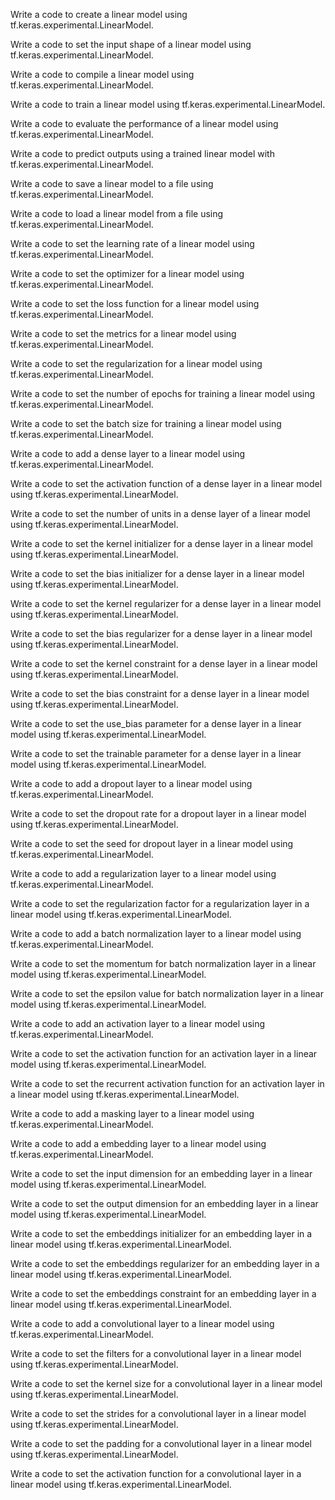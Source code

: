 Write a code to create a linear model using tf.keras.experimental.LinearModel.

Write a code to set the input shape of a linear model using tf.keras.experimental.LinearModel.

Write a code to compile a linear model using tf.keras.experimental.LinearModel.

Write a code to train a linear model using tf.keras.experimental.LinearModel.

Write a code to evaluate the performance of a linear model using tf.keras.experimental.LinearModel.

Write a code to predict outputs using a trained linear model with tf.keras.experimental.LinearModel.

Write a code to save a linear model to a file using tf.keras.experimental.LinearModel.

Write a code to load a linear model from a file using tf.keras.experimental.LinearModel.

Write a code to set the learning rate of a linear model using tf.keras.experimental.LinearModel.

Write a code to set the optimizer for a linear model using tf.keras.experimental.LinearModel.

Write a code to set the loss function for a linear model using tf.keras.experimental.LinearModel.

Write a code to set the metrics for a linear model using tf.keras.experimental.LinearModel.

Write a code to set the regularization for a linear model using tf.keras.experimental.LinearModel.

Write a code to set the number of epochs for training a linear model using tf.keras.experimental.LinearModel.

Write a code to set the batch size for training a linear model using tf.keras.experimental.LinearModel.

Write a code to add a dense layer to a linear model using tf.keras.experimental.LinearModel.

Write a code to set the activation function of a dense layer in a linear model using tf.keras.experimental.LinearModel.

Write a code to set the number of units in a dense layer of a linear model using tf.keras.experimental.LinearModel.

Write a code to set the kernel initializer for a dense layer in a linear model using tf.keras.experimental.LinearModel.

Write a code to set the bias initializer for a dense layer in a linear model using tf.keras.experimental.LinearModel.

Write a code to set the kernel regularizer for a dense layer in a linear model using tf.keras.experimental.LinearModel.

Write a code to set the bias regularizer for a dense layer in a linear model using tf.keras.experimental.LinearModel.

Write a code to set the kernel constraint for a dense layer in a linear model using tf.keras.experimental.LinearModel.

Write a code to set the bias constraint for a dense layer in a linear model using tf.keras.experimental.LinearModel.

Write a code to set the use_bias parameter for a dense layer in a linear model using tf.keras.experimental.LinearModel.

Write a code to set the trainable parameter for a dense layer in a linear model using tf.keras.experimental.LinearModel.

Write a code to add a dropout layer to a linear model using tf.keras.experimental.LinearModel.

Write a code to set the dropout rate for a dropout layer in a linear model using tf.keras.experimental.LinearModel.

Write a code to set the seed for dropout layer in a linear model using tf.keras.experimental.LinearModel.

Write a code to add a regularization layer to a linear model using tf.keras.experimental.LinearModel.

Write a code to set the regularization factor for a regularization layer in a linear model using tf.keras.experimental.LinearModel.

Write a code to add a batch normalization layer to a linear model using tf.keras.experimental.LinearModel.

Write a code to set the momentum for batch normalization layer in a linear model using tf.keras.experimental.LinearModel.

Write a code to set the epsilon value for batch normalization layer in a linear model using tf.keras.experimental.LinearModel.

Write a code to add an activation layer to a linear model using tf.keras.experimental.LinearModel.

Write a code to set the activation function for an activation layer in a linear model using tf.keras.experimental.LinearModel.

Write a code to set the recurrent activation function for an activation layer in a linear model using tf.keras.experimental.LinearModel.

Write a code to add a masking layer to a linear model using tf.keras.experimental.LinearModel.

Write a code to add a embedding layer to a linear model using tf.keras.experimental.LinearModel.

Write a code to set the input dimension for an embedding layer in a linear model using tf.keras.experimental.LinearModel.

Write a code to set the output dimension for an embedding layer in a linear model using tf.keras.experimental.LinearModel.

Write a code to set the embeddings initializer for an embedding layer in a linear model using tf.keras.experimental.LinearModel.

Write a code to set the embeddings regularizer for an embedding layer in a linear model using tf.keras.experimental.LinearModel.

Write a code to set the embeddings constraint for an embedding layer in a linear model using tf.keras.experimental.LinearModel.

Write a code to add a convolutional layer to a linear model using tf.keras.experimental.LinearModel.

Write a code to set the filters for a convolutional layer in a linear model using tf.keras.experimental.LinearModel.

Write a code to set the kernel size for a convolutional layer in a linear model using tf.keras.experimental.LinearModel.

Write a code to set the strides for a convolutional layer in a linear model using tf.keras.experimental.LinearModel.

Write a code to set the padding for a convolutional layer in a linear model using tf.keras.experimental.LinearModel.

Write a code to set the activation function for a convolutional layer in a linear model using tf.keras.experimental.LinearModel.